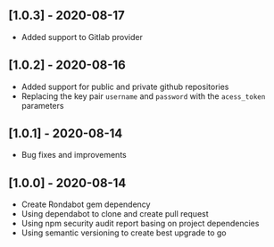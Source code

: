 ## [1.0.3] - 2020-08-17

- Added support to Gitlab provider

## [1.0.2] - 2020-08-16

- Added support for public and private github repositories
- Replacing the key pair `username` and `password` with the `acess_token` parameters

## [1.0.1] - 2020-08-14

- Bug fixes and improvements

## [1.0.0] - 2020-08-14

- Create Rondabot gem dependency
- Using dependabot to clone and create pull request
- Using npm security audit report basing on project dependencies
- Using semantic versioning to create best upgrade to go